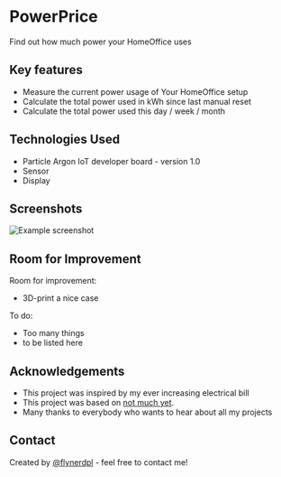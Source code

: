 # PowerPrice
Find out how much power your HomeOffice uses
<!-- > Live demo [_here_](https://www.example.com). --><!-- If you have the project hosted somewhere, include the link here. -->

<!-- ## Table of Contents
* [General Info](#general-information)
* [Technologies Used](#technologies-used)
* [Features](#features)
* [Screenshots](#screenshots)
* [Setup](#setup)
* [Usage](#usage)
* [Project Status](#project-status)
* [Room for Improvement](#room-for-improvement)
* [Acknowledgements](#acknowledgements)
* [Contact](#contact)
<!-- * [License](#license) -->


<!-- ## General Information
- Provide general information about your project here.
- What problem does it (intend to) solve?
- What is the purpose of your project?
- Why did you undertake it?
<!-- You don't have to answer all the questions - just the ones relevant to your project. -->

## Key features
- Measure the current power usage of Your HomeOffice setup
- Calculate the total power used in kWh since last manual reset
- Calculate the total power used this day / week / month

## Technologies Used
- Particle Argon IoT developer board - version 1.0
- Sensor
- Display

## Screenshots
![Example screenshot](./img/screenshot.png)
<!-- If you have screenshots you'd like to share, include them here. -->

<!-- ## Setup
What are the project requirements/dependencies? Where are they listed? A requirements.txt or a Pipfile.lock file perhaps? Where is it located?

Proceed to describe how to install / setup one's local environment / get started with the project.


<!-- ## Usage
How does one go about using it?
Provide various use cases and code examples here.

`write-your-code-here`


## Project Status
Project is: Just starting up
<!--   _ very much in progress_ / _complete_ / _no longer being worked on_. If you are no longer working on it, provide reasons why.   -->

## Room for Improvement
Room for improvement:
- 3D-print a nice case

To do:
- Too many things
- to be listed here


## Acknowledgements
- This project was inspired by my ever increasing electrical bill
- This project was based on [not much yet](https://www.notmuchyet.com).
- Many thanks to everybody who wants to hear about all my projects


## Contact
Created by [@flynerdpl](https://www.flynerd.pl/) - feel free to contact me!


<!-- Optional -->
<!-- ## License -->
<!-- This project is open source and available under the [... License](). -->

<!-- You don't have to include all sections - just the one's relevant to your project -->
